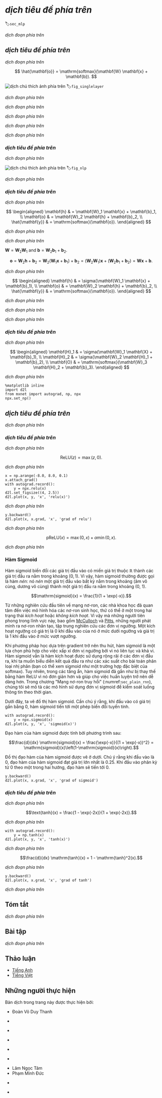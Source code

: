 <!-- ===================== Bắt đầu dịch Phần 1 ===================== -->
<!-- ========================================= REVISE PHẦN 1 - BẮT ĐẦU =================================== -->

<!--
# Multilayer Perceptrons
-->

# *dịch tiêu đề phía trên*
:label:`sec_mlp`

<!--
In the previous chapter, we introduced softmax regression (:numref:`sec_softmax`), 
implementing the algorithm from scratch (:numref:`sec_softmax_scratch`) and in gluon (:numref:`sec_softmax_gluon`) 
and training classifiers to recognize 10 categories of clothing from low-resolution images.
Along the way, we learned how to wrangle data, coerce our outputs into a valid probability distribution (via `softmax`), 
apply an appropriate loss function, and to minimize it with respect to our model's parameters.
Now that we have mastered these mechanics in the context of simple linear models, 
we can launch our exploration of deep neural networks, the comparatively rich class of models with which this book is primarily concerned.
-->

*dịch đoạn phía trên*

<!--
## Hidden Layers
-->

## *dịch tiêu đề phía trên*

<!--
To begin, recall the model architecture corresponding to our softmax regression example, illustrated in  :numref:`fig_singlelayer` below.
This model mapped our inputs directly to our outputs via a single linear transformation:
-->

*dịch đoạn phía trên*

$$
\hat{\mathbf{o}} = \mathrm{softmax}(\mathbf{W} \mathbf{x} + \mathbf{b}).
$$

<!--
![Single layer perceptron with 5 output units.](../img/singlelayer.svg)
-->

![*dịch chú thích ảnh phía trên*](../img/singlelayer.svg)
:label:`fig_singlelayer`

<!--
If our labels truly were related to our input data by a linear function, then this approach would be sufficient.
But linearity is a *strong assumption*.
-->

*dịch đoạn phía trên*

<!--
For example, linearity implies the *weaker* assumption of *monotonicity*: 
that any increase in our feature must either always cause an increase in our model's output (if the corresponding weight is positive), 
or always always cause a decrease in our model's output (if the corresponding weight is negative).
Sometimes that makes sense.
For example, if we were trying to predict whether an individual will repay a loan, 
we might reasonably imagine that holding all else equal, an applicant with a higher income would always be more likely to repay than one with a lower income.
While monotonic this relationship likely
A increase in income from $0 to $50k likely corresponds to a bigger increase in likelihood of repayment than an increase from $1M to $1.05M.
One way to handle this might be to pre-process our data such that linearity becomes more plausible, say, by using the logarithm of income as our feature.
-->

*dịch đoạn phía trên*

<!-- ===================== Kết thúc dịch Phần 1 ===================== -->

<!-- ===================== Bắt đầu dịch Phần 2 ===================== -->

<!--
Note that we can easily come up with examples that violate *monotonicity*.
Say for example that we want to predict probability of death based on body temperature.
For individuals with a body temperature above 37°C (98.6°F), higher termperatures indicate greater risk.
However, for individuals with body termperatures below 37° C, higher temperatures indicate *lower* risk!
In this case too, we might resolve the problem with some clever preprocessing.
Namely, we might use the *distance* from 37°C as our feature.
-->

*dịch đoạn phía trên*


<!--
But what about classifying images of cats and dogs?
Should increasing the intensity of the pixel at location (13, 17) always increase (or always decrease) the likelihood that the image depicts a dog?
Reliance on a linear model corrsponds to the (implicit) assumption that the only requirement for differentiating cats vs. dogs is to assess the brightness of individual pixels.
This approach is doomed to fail in a world where inverting an image preserves the category.
-->

*dịch đoạn phía trên*


<!--
And yet despite the apparent aburdity of linearity here, as compared to our previous examples, it's less obvious that we could address the problem with a simple preprocessing fix.
That is because the significance of any pixel depends in complex ways on its context (the values of the surrounding pixels).
While there might exist a representation of our data that would take into account the relevant interactions among our features (and on top of which a linear model would be suitable), 
we simply do not know how to calculate it by hand.
With deep neural networks, we used observational data to jointly learn both a representation (via hidden layers) and a linear predictor that acts upon that representation.
-->

*dịch đoạn phía trên*

<!-- ========================================= REVISE PHẦN 1 - KẾT THÚC ===================================-->

<!-- ========================================= REVISE PHẦN 2 - BẮT ĐẦU =================================== -->

<!--
### Incorporating Hidden Layers
-->

### *dịch tiêu đề phía trên*

<!--
We can over come these limitations of linear models and handle a more general class of functions by incorporating one or more hidden layers.
The easiest way to do this is to stack many fully-connected layers on top of each other.
Each layer feeds into the layer above it, until we generate an output.
We can think of the first $L-1$ layers as our representation and the final layer as our linear predictor.
This architecture is commonly called a *multilayer perceptron*, often abbreviated as *MLP*.
Below, we depict an MLP diagramtically (:numref:`fig_nlp`).
-->

*dịch đoạn phía trên*

<!--
![Multilayer perceptron with hidden layers. This example contains a hidden layer with 5 hidden units in it. ](../img/mlp.svg)
-->

![*dịch chú thích ảnh phía trên*](../img/mlp.svg)
:label:`fig_nlp`

<!--
This multilayer perceptron has 4 inputs, 3 outputs, and its hidden layer contains 5 hidden units.
Since the input layer does not involve any calculations, producing outputs with this network requires implementing the computations for each of the 2 layers (hidden and output).
Note that these layers are both fully connected.
Every input influences every neuron in the hidden layer, and each of these in turn influences every neuron in the output layer.
-->

*dịch đoạn phía trên*

<!-- ===================== Kết thúc dịch Phần 2 ===================== -->

<!-- ===================== Bắt đầu dịch Phần 3 ===================== -->

<!--
### From Linear to Nonlinear
-->

### *dịch tiêu đề phía trên*

<!--
Formally, we calculate the each layer in this one-hidden-layer MLP as follows:
-->

*dịch đoạn phía trên*


$$
\begin{aligned}
    \mathbf{h} & = \mathbf{W}_1 \mathbf{x} + \mathbf{b}_1, \\
    \mathbf{o} & = \mathbf{W}_2 \mathbf{h} + \mathbf{b}_2, \\
    \hat{\mathbf{y}} & = \mathrm{softmax}(\mathbf{o}).
\end{aligned}
$$

<!--
Note that after adding this layer, our model now requires us to track and update two additional sets of parameters.
So what have we gained in exchange?
You might be surprised to find out that---in the model defined above---*we gain nothing for our troubles!*
The reason is plain.
The hidden units above are given by a linear function of the inputs, and the outputs (pre-softmax) are just a linear function of the hidden units.
A linear function of a linear function is itself a linear function.
Moreover, our linear model was already capable of representing any linear function.
-->

*dịch đoạn phía trên*


<!--
We can view the equivalence formally by proving that for any values of the weights, we can just collapse out the hidden layer, yielding an equivalent single-layer model with paramters
-->

*dịch đoạn phía trên*

$\mathbf{W} = \mathbf{W}_2 \mathbf{W}_1$ and $\mathbf{b} = \mathbf{W}_2 \mathbf{b}_1 + \mathbf{b}_2$.

$$\mathbf{o} = \mathbf{W}_2 \mathbf{h} + \mathbf{b}_2 = \mathbf{W}_2 (\mathbf{W}_1 \mathbf{x} + \mathbf{b}_1) + \mathbf{b}_2 = (\mathbf{W}_2 \mathbf{W}_1) \mathbf{x} + (\mathbf{W}_2 \mathbf{b}_1 + \mathbf{b}_2) = \mathbf{W} \mathbf{x} + \mathbf{b}.$$


<!--
In order to realize the potential of multilayer architectures,
we need one more key ingredient---an
elementwise *nonlinear activation function* $\sigma$
to be applied to each hidden unit
(following the linear transformation).
The most popular choice for the nonlinearity
these days is the rectified linear unit (ReLU)
$\mathrm{max}(x, 0)$.
In general, with these activation functions in place,
it is no longer possible to collapse our MLP into a linear model.
-->

*dịch đoạn phía trên*

$$
\begin{aligned}
    \mathbf{h} & = \sigma(\mathbf{W}_1 \mathbf{x} + \mathbf{b}_1), \\
    \mathbf{o} & = \mathbf{W}_2 \mathbf{h} + \mathbf{b}_2, \\
    \hat{\mathbf{y}} & = \mathrm{softmax}(\mathbf{o}).
\end{aligned}
$$

<!--
To build more general MLPs, we can continue stacking such hidden layers, 
e.g., $\mathbf{h}_1 = \sigma(\mathbf{W}_1 \mathbf{x} + \mathbf{b}_1)$ and $\mathbf{h}_2 = \sigma(\mathbf{W}_2 \mathbf{h}_1 + \mathbf{b}_2)$, 
one atop another, yielding ever more expressive models (assuming fixed width).
-->

*dịch đoạn phía trên*

<!--
MLPs can capture complex interactions among our inputs via their hidden neurons, which depend on the values of each of the inputs.
We can easily design hidden nodes to perform arbitrary computation, for instance, basic logic operations on a pair of inputs.
Moreover, for certain choices of the activation function, it is widely known that MLPs are universal approximators.
Even a single-hidden-layer network, given enough nodes (possibly absurdly manby), and the right set of weights, we can model any function at all.
*Actually learning that function is the hard part.* You might think of your neural network as being a bit like the C programming language.
The language, like any other modern language, is capable of expressing any computable program.
But actually coming up with a program that meets your specifications is the hard part.
-->

*dịch đoạn phía trên*

<!--
Moreover, just because a single-layer network *can* learn any function does not mean that you should try to solve all of your problems with single-layer networks.
In fact, we can approximate many functions much more compactly by using deeper (vs wider) networks.
We'll touch upon more rigorous arguments in subsequent chapters, but first let's actually build an MLP in code.
In this example, we’ll implement an MLP with two hidden layers and one output layer.
-->

*dịch đoạn phía trên*

<!-- ===================== Kết thúc dịch Phần 3 ===================== -->

<!-- ===================== Bắt đầu dịch Phần 4 ===================== -->

<!-- ========================================= REVISE PHẦN 2 - KẾT THÚC ===================================-->

<!-- ========================================= REVISE PHẦN 3 - BẮT ĐẦU =================================== -->

<!--
### Vectorization and Minibatch
-->

### *dịch tiêu đề phía trên*

<!--
As before, by the matrix $\mathbf{X}$, we denote a minibatch of inputs.
The calculations to produce outputs from an MLP with two hidden layers can thus be expressed:
-->

*dịch đoạn phía trên*

$$
\begin{aligned}
    \mathbf{H}_1 & = \sigma(\mathbf{W}_1 \mathbf{X} + \mathbf{b}_1), \\
    \mathbf{H}_2 & = \sigma(\mathbf{W}_2 \mathbf{H}_1 + \mathbf{b}_2), \\
    \mathbf{O} & = \mathrm{softmax}(\mathbf{W}_3 \mathbf{H}_2 + \mathbf{b}_3).
\end{aligned}
$$

<!--
With some abuse of notation, we define the nonlinearity $\sigma$ to apply to its inputs in a row-wise fashion, i.e., one observation at a time.
Note that we are also using the notation for *softmax* in the same way to denote a row-wise operation.
Often, as in this section, the activation functions that we apply to hidden layers are not merely row-wise, but component wise.
That means that after computing the linear portion of the layer, we can calculate each nodes activation without looking at the values taken by the other hidden units.
This is true for most activation functions (the batch normalization operation will be introduced in :numref:`sec_batch_norm` is a notable exception to that rule).
-->

*dịch đoạn phía trên*

```{.python .input  n=1}
%matplotlib inline
import d2l
from mxnet import autograd, np, npx
npx.set_np()
```

<!--
## Activation Functions
-->

## *dịch tiêu đề phía trên*

<!--
Activation functions decide whether a neuron should be activated or not by calculating the weighted sum and further adding bias with it.
They are differentiable operators to transform input signals to outputs, while most of them add non-linearity.
Because activation functions are fundamental to deep learning, let's briefly survey some common activation functions.
-->

*dịch đoạn phía trên*

<!-- ===================== Kết thúc dịch Phần 4 ===================== -->

<!-- ===================== Bắt đầu dịch Phần 5 ===================== -->

<!--
### ReLU Function
-->

### *dịch tiêu đề phía trên*

<!--
As stated above, the most popular choice, due to both simplicity of implementation its performance on a variety of predictive tasks is the rectified linear unit (ReLU).
ReLUs provide a very simple nonlinear transformation.
Given the element $z$, the function is defined as the maximum of that element and 0.
-->

*dịch đoạn phía trên*

$$\mathrm{ReLU}(z) = \max(z, 0).$$

<!--
Informally, the ReLU function retains only positive elements and discards all negative elements (setting the corresponding activations to 0).
To gain some intuition, we can plot the function.
Because it is used so commonly, NDarray supports the `relu` function as a native operator.
As you can see, the activation function is piecewise linear.
-->

*dịch đoạn phía trên*

```{.python .input  n=2}
x = np.arange(-8.0, 8.0, 0.1)
x.attach_grad()
with autograd.record():
    y = npx.relu(x)
d2l.set_figsize((4, 2.5))
d2l.plot(x, y, 'x', 'relu(x)')
```

<!--
When the input is negative, the derivative of ReLU function is 0 and when the input is positive, the derivative of ReLU function is 1.
Note that the ReLU function is not differentiable when the input takes value precisely equal to 0.
In these cases, we default to the left-hand-side (LHS) derivative and say that the derivative is 0 when the input is 0.
We can get away with this because the input may never actually be zero.
There is an old adage that if subtle boundary conditions matter, we are probably doing (*real*) mathematics, not engineering.
That conventional wisdom may apply here.
We plot the derivative of the ReLU function plotted below.
-->

*dịch đoạn phía trên*

```{.python .input  n=3}
y.backward()
d2l.plot(x, x.grad, 'x', 'grad of relu')
```

<!--
Note that there are many variants to the ReLU function, including the parameterized ReLU (pReLU) of [He et al., 2015](https://arxiv.org/abs/1502.01852).
This variation adds a linear term to the ReLU, so some information still gets through, even when the argument is negative.
-->

*dịch đoạn phía trên*

$$\mathrm{pReLU}(x) = \max(0, x) + \alpha \min(0, x).$$

<!--
The reason for using the ReLU is that its derivatives are particularly well behaved: either they vanish or they just let the argument through.
This makes optimization better behaved and it mitigated well-documented problem of *vanishing gradients* that plagued previous versions of neural networks (more on this later).
-->

*dịch đoạn phía trên*

<!-- ===================== Kết thúc dịch Phần 5 ===================== -->

<!-- ===================== Bắt đầu dịch Phần 6 ===================== -->

<!-- ========================================= REVISE PHẦN 3 - KẾT THÚC ===================================-->

<!-- ========================================= REVISE PHẦN 4 - BẮT ĐẦU =================================== -->

<!--
### Sigmoid Function
-->

### Hàm Sigmoid

<!--
The sigmoid function transforms its inputs, which values in the domain $\mathbb{R}$, to outputs that lie the interval $(0, 1)$.
For that reason, the sigmoid is often called a *squashing* function: it *squashes* any input in the range (-inf, inf) to some value in the range (0, 1).
-->

Hàm sigmoid biến đổi các giá trị đầu vào có miền giá trị thuộc $\mathbb{R}$ thành các giá trị đầu ra nằm trong khoảng $(0, 1)$.
Vì vậy, hàm sigmoid thường được gọi là hàm *nén*: nó *nén* một giá trị đầu vào bất kỳ nằm trong khoảng (âm vô cùng, dương vô cùng) thành một giá trị đầu ra nằm trong khoảng (0, 1).

$$\mathrm{sigmoid}(x) = \frac{1}{1 + \exp(-x)}.$$

<!--
In the earliest neural networks, scientists were interested in modeling biological neurons which either *fire* or *do not fire*.
Thus the pioneers of this field, going all the way back to McCulloch and Pitts, the inventors of the artificial neuron, focused on thresholding units.
A thresholding activation takes value $0$ when its input is below some threshold and value $1$ when the input exceeds the threshold.
-->

Từ những nghiên cứu đầu tiên về mạng nơ-ron, các nhà khoa học đã quan tâm đến việc mô hình hóa các nơ-ron sinh học, thứ có thể ở một trong hai trạng thái *kích hoạt* hoặc *không kích hoạt*.
Vì vậy mà những người tiên phong trong lĩnh vực này, bao gồm [McCulloch](https://en.wikipedia.org/wiki/Warren_Sturgis_McCulloch) và [Pitts](https://en.wikipedia.org/wiki/Walter_Pitts), những người phát minh ra nơ-ron nhân tạo, tập trung nghiên cứu các đơn vị ngưỡng.
Một kích hoạt ngưỡng có giá trị là $0$ khi đầu vào của nó ở mức dưới ngưỡng và giá trị là $1$ khi đầu vào ở mức vượt ngưỡng.

<!--
When attention shifted to gradient based learning, the sigmoid function was a natural choice because it is a smooth, differentiable approximation to a thresholding unit.
Sigmoids are still widely used as activation functions on the output units, 
when we want to interpret the outputs as probabilities for binary classification problems (you can think of the sigmoid as a special case of the softmax).
However, the sigmoid has mostly been replaced by the simpler and more easily trainable ReLU for most use in hidden layers.
In the "Recurrent Neural Network" chapter (:numref:`sec_plain_rnn`), we will describe architectures that leverage sigmoid units to control the flow of information across time.
-->

Khi phương pháp học dựa trên gradient trở nên thu hút, hàm sigmoid là một lựa chọn phù hợp cho việc xấp xỉ đơn vị ngưỡng bởi vì nó liên tục và khả vi.
Hàm sigmoid vẫn là hàm kích hoạt được sử dụng rộng rãi ở các đơn vị đầu ra,
khi ta muốn biểu diễn kết quả đầu ra như các xác suất cho bài toán phân loại nhị phân (bạn có thể xem sigmoid như một trường hợp đặc biệt của softmax).
Tuy nhiên, trong các tầng ẩn, hàm sigmoid đã gần như bị thay thế bằng hàm ReLU vì nó đơn giản hơn và giúp cho việc huấn luyện trở nên dễ dàng hơn.
Trong chương "Mạng nơ-ron truy hồi" (:numref:`sec_plain_rnn`), chúng tôi sẽ mô tả các mô hình sử dụng đơn vị sigmoid để kiểm soát luồng thông tin theo thời gian.

<!--
Below, we plot the sigmoid function.
Note that when the input is close to 0, the sigmoid function approaches a linear transformation.
-->

Dưới đây, ta vẽ đồ thị hàm sigmoid.
Cần chú ý rằng, khi đầu vào có giá trị gần bằng 0, hàm sigmoid tiến tới một phép biến đổi tuyến tính.

```{.python .input  n=4}
with autograd.record():
    y = npx.sigmoid(x)
d2l.plot(x, y, 'x', 'sigmoid(x)')
```

<!--
The derivative of sigmoid function is given by the following equation:
-->

Đạo hàm của hàm sigmoid được tính bởi phương trình sau:

$$\frac{d}{dx} \mathrm{sigmoid}(x) = \frac{\exp(-x)}{(1 + \exp(-x))^2} = \mathrm{sigmoid}(x)\left(1-\mathrm{sigmoid}(x)\right).$$


<!--
The derivative of sigmoid function is plotted below.
Note that when the input is 0, the derivative of the sigmoid function reaches a maximum of 0.25.
As the input diverges from 0 in either direction, the derivative approaches 0.
-->

Đồ thị đạo hàm của hàm sigmoid được vẽ ở dưới.
Chú ý rằng khi đầu vào là 0, đạo hàm của hàm sigmoid đạt giá trị lớn nhất là 0.25.
Khi đầu vào phân kỳ từ 0 theo một trong hai hướng, đạo hàm sẽ tiến tới 0.

```{.python .input  n=5}
y.backward()
d2l.plot(x, x.grad, 'x', 'grad of sigmoid')
```

<!-- ===================== Kết thúc dịch Phần 6 ===================== -->

<!-- ===================== Bắt đầu dịch Phần 7 ===================== -->

<!--
### Tanh Function
-->

### *dịch tiêu đề phía trên*

<!--
Like the sigmoid function, the tanh (Hyperbolic Tangent) function also squashes its inputs, transforms them into elements on the interval between -1 and 1:
-->

*dịch đoạn phía trên*

$$\text{tanh}(x) = \frac{1 - \exp(-2x)}{1 + \exp(-2x)}.$$

<!--
We plot the tanh function blow. Note that as the input nears 0, the tanh function approaches a linear transformation. 
Although the shape of the function is similar to the sigmoid function, the tanh function exhibits point symmetry about the origin of the coordinate system.
-->

*dịch đoạn phía trên*

```{.python .input  n=6}
with autograd.record():
    y = np.tanh(x)
d2l.plot(x, y, 'x', 'tanh(x)')
```

<!--
The derivative of the Tanh function is:
-->

*dịch đoạn phía trên*

$$\frac{d}{dx} \mathrm{tanh}(x) = 1 - \mathrm{tanh}^2(x).$$

<!--
The derivative of tanh function is plotted below.
As the input nears 0, the derivative of the tanh function approaches a maximum of 1.
And as we saw with the sigmoid function, as the input moves away from 0 in either direction, the derivative of the tanh function approaches 0.
-->

*dịch đoạn phía trên*

```{.python .input  n=7}
y.backward()
d2l.plot(x, x.grad, 'x', 'grad of tanh')
```

<!--
In summary, we now know how to incorporate nonlinearities to build expressive multilayer neural network architectures.
As a side note, your knowledge already puts you in command of a similar toolkit to a practitioner circa 1990.
In some ways, you have an advantage over anyone working the 1990s, because you can leverage powerful open-source deep learning frameworks to build models rapidly, using only a few lines of code.
Previously, getting these nets training required researchers to code up thousands of lines of C and Fortran.
-->

*dịch đoạn phía trên*

<!-- ===================== Kết thúc dịch Phần 7 ===================== -->

<!-- ===================== Bắt đầu dịch Phần 8 ===================== -->

<!--
## Summary
-->

## Tóm tắt

<!--
* The multilayer perceptron adds one or multiple fully-connected hidden layers between the output and input layers and transforms the output of the hidden layer via an activation function.
* Commonly-used activation functions include the ReLU function, the sigmoid function, and the tanh function.
-->

*dịch đoạn phía trên*


<!--
## Exercises
-->

## Bài tập

<!--
1. Compute the derivative of the tanh and the pReLU activation function.
2. Show that a multilayer perceptron using only ReLU (or pReLU) constructs a continuous piecewise linear function.
3. Show that $\mathrm{tanh}(x) + 1 = 2 \mathrm{sigmoid}(2x)$.
4. Assume we have a multilayer perceptron *without* nonlinearities between the layers. 
In particular, assume that we have $d$ input dimensions, $d$ output dimensions and that one of the layers had only $d/2$ dimensions. 
Show that this network is less expressive (powerful) than a single layer perceptron.
5. Assume that we have a nonlinearity that applies to one minibatch at a time. What kinds of problems do you expect this to cause?
-->

*dịch đoạn phía trên*

<!-- ===================== Kết thúc dịch Phần 8 ===================== -->

<!-- ========================================= REVISE PHẦN 4 - KẾT THÚC ===================================-->

<!--
## [Discussions](https://discuss.mxnet.io/t/2338)
-->

## Thảo luận
* [Tiếng Anh](https://discuss.mxnet.io/t/2338)
* [Tiếng Việt](https://forum.machinelearningcoban.com/c/d2l)


## Những người thực hiện
Bản dịch trong trang này được thực hiện bởi:
<!--
Tác giả của mỗi Pull Request điền tên mình và tên những người review mà bạn thấy
hữu ích vào từng phần tương ứng. Mỗi dòng một tên, bắt đầu bằng dấu `*`.

Lưu ý:
* Nếu reviewer không cung cấp tên, bạn có thể dùng tên tài khoản GitHub của họ
với dấu `@` ở đầu. Ví dụ: @aivivn.

* Tên đầy đủ của các reviewer có thể được tìm thấy tại https://github.com/aivivn/d2l-vn/blob/master/docs/contributors_info.md.
-->

* Đoàn Võ Duy Thanh
<!-- Phần 1 -->
*

<!-- Phần 2 -->
*

<!-- Phần 3 -->
*

<!-- Phần 4 -->
*

<!-- Phần 5 -->
*

<!-- Phần 6 -->
* Lâm Ngọc Tâm
* Phạm Minh Đức

<!-- Phần 7 -->
*

<!-- Phần 8 -->
*
